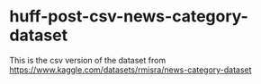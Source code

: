 # huff-post-csv-news-category-dataset
This is the csv version of the dataset from https://www.kaggle.com/datasets/rmisra/news-category-dataset
